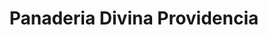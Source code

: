 ---
title: "Panaderia Divina Providencia"
url: /santa-tecla/panaderia-divina-providencia/
shop: panadería
---